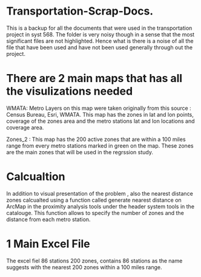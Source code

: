 # Transportation-Scrap-Docs.
This is a backup for all the documents that were used in the transportation project in syst 568. The folder is very noisy though in a sense that the most significant files are not highlighted. Hence what is there is a noise of all the file that have been used and have not been used generally through out the project.


There are 2 main maps that has all the visulizations needed 
===========================================================
WMATA: Metro Layers on this map were taken originally from this source : Census Bureau, Esri, WMATA. This map has the zones in lat and lon points, coverage of the zones area and the metro stations lat and lon locations and coverage area.

Zones_2 : This map has the 200 active zones that are within a 100 miles range from every metro stations marked in green on the map. These zones are the main zones that will be used in the regrssion study.

Calcualtion
===========
In addition to visual presentation of the problem , also the nearest distance zones calcualted using a function called generate nearest distance on ArcMap in the proximity analysis tools under the header system tools in the catalouge. This function allows to specify the number of zones and the distance from each metro station.

1 Main Excel File
=================
The excel fiel 86 stations 200 zones, contains 86 stations as the name suggests with the nearest 200 zones within a 100 miles range. 
